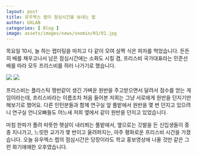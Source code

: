 ```yaml
---
layout: post
title: 유우엑스 랩이 점심시간을 보내는 법
author: UXLAB
categories: [ Blog ]
image: assets/images/news/soomin/01/01.jpg
---
```

목요일 10시, 늘 하는 랩미팅을 마치고 다 같이 모여 살짝 식은 피자를 먹었습니다. 든든히 배를 채우고나서 남은 점심시간에는 소화도 시킬 겸, 프리스비 국가대표라는 민준선배를 따라 모두 프리스비를 하러 나가기로 했습니다. 

<img src="{{site.baseurl}}/assets/images/news/soomin/01/01.jpg">
<img src="{{site.baseurl}}/assets/images/news/soomin/01/02.jpg">

프리스비는 플라스틱 쟁반같이 생긴 가벼운 원반을 주고받으면서 달려서 점수를 얻는 게임이라는데, 프리스비라는 이름조차 처음 들어본 저희는 그냥 서로에게 원반을 던지기만 해보기로 했어요. 다른 인턴분들과 함께 연구실 앞 풀밭에서 원반을 몇 번 던지고 있으려니 연구실 언니오빠들도 어느새 저희 옆에서 같이 원반을 던지고 있었습니다. 

마침 한파가 풀려 따뜻한 햇살이 내리쬐는 풀밭에서, 옆으로는 깃발을 든 신입생들이 종종 지나가고, 느릿한 교가가 몇 번이고 울려퍼지는, 아주 평화로운 프리스비 시간을 가졌습니다. 오늘 유우엑스 랩의 점심시간은 당장이라도 학교 홍보영상에 나올 것만 같은 그런 화기애애한 오후였습니다. 